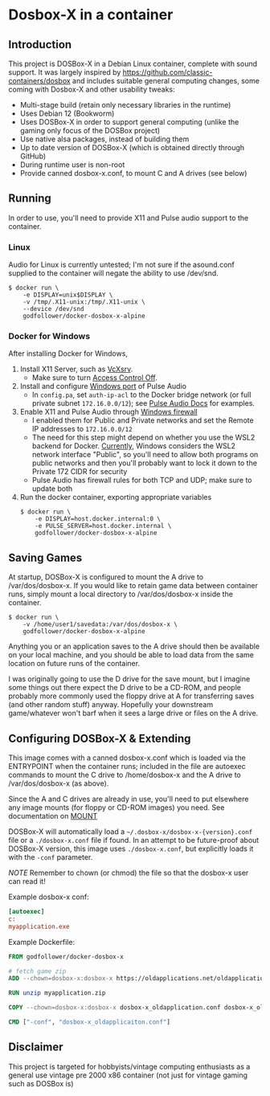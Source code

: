 # Dosbox-X in a container

## Introduction

This project is DOSBox-X in a Debian Linux container, complete with sound support.
It was largely inspired by https://github.com/classic-containers/dosbox and includes
suitable general computing changes, some coming with Dosbox-X and other usability tweaks:

- Multi-stage build (retain only necessary libraries in the runtime)
- Uses Debian 12 (Bookworm)
- Uses DOSBox-X in order to support general computing (unlike the gaming only focus of the DOSBox project)
- Use native alsa packages, instead of building them
- Up to date version of DOSBox-X (which is obtained directly through GitHub)
- During runtime user is non-root
- Provide canned dosbox-x.conf, to mount C and A drives (see below)

## Running

In order to use, you'll need to provide X11 and Pulse audio support
to the container.

### Linux

Audio for Linux is currently untested; I'm not sure if the asound.conf
supplied to the container will negate the ability to use /dev/snd.

```shell
$ docker run \
    -e DISPLAY=unix$DISPLAY \
    -v /tmp/.X11-unix:/tmp/.X11-unix \
    --device /dev/snd
    godfollower/docker-dosbox-x-alpine
```

### Docker for Windows

After installing Docker for Windows,

1. Install X11 Server, such as [VcXsrv](https://sourceforge.net/projects/vcxsrv/).
    - Make sure to turn [Access Control Off](https://skeptric.com/wsl2-xserver/).
2. Install and configure [Windows port](https://tomjepp.uk/2015/05/31/streaming-audio-from-linux-to-windows.html) of Pulse Audio
    - In `config.pa`, set `auth-ip-acl` to the Docker bridge network
      (or full private subnet `172.16.0.0/12`);
      see [Pulse Audio Docs](https://wiki.archlinux.org/index.php/PulseAudio/Examples#PulseAudio_over_network) for examples.
3. Enable X11 and Pulse Audio through [Windows firewall](https://skeptric.com/wsl2-xserver/#allow-wsl-access-via-windows-firewall)
    - I enabled them for Public and Private networks and set the Remote IP addresses to `172.16.0.0/12`
    - The need for this step might depend on whether you use the WSL2 backend for Docker.
    [Currently](https://github.com/microsoft/WSL/issues/4139),
    Windows considers the WSL2 network interface "Public", so you'll need to
    allow both programs on public networks and then you'll probably want to
    lock it down to the Private 172 CIDR for security
    - Pulse Audio has firewall rules for both TCP and UDP; make sure to update both
4. Run the docker container, exporting appropriate variables
   ```shell
   $ docker run \
       -e DISPLAY=host.docker.internal:0 \
       -e PULSE_SERVER=host.docker.internal \
       godfollower/docker-dosbox-x-alpine
    ```

## Saving Games

At startup, DOSBox-X is configured to mount the A drive to /var/dos/dosbox-x.
If you would like to retain game data between container runs, simply mount
a local directory to /var/dos/dosbox-x inside the container.

```shell
$ docker run \
    -v /home/user1/savedata:/var/dos/dosbox-x \
    godfollower/docker-dosbox-x-alpine
```

Anything you or an application saves to the A drive should then be available on your
local machine, and you should be able to load data from the same location on future
runs of the container.

I was originally going to use the D drive for the save mount, but I imagine
some things out there expect the D drive to be a CD-ROM, and people probably
more commonly used the floppy drive at A for transferring saves (and other
random stuff) anyway. Hopefully your downstream game/whatever won't barf
when it sees a large drive or files on the A drive.

## Configuring DOSBox-X & Extending

This image comes with a canned dosbox-x.conf which is loaded via the ENTRYPOINT
when the container runs; included in the file are autoexec commands to mount
the C drive to /home/dosbox-x and the A drive to /var/dos/dosbox-x (as above).

Since the A and C drives are already in use, you'll need to put elsewhere any
image mounts (for floppy or CD-ROM images) you need. See documentation on
[MOUNT](https://www.dosbox.com/wiki/MOUNT)

DOSBox-X will automatically load a `~/.dosbox-x/dosbox-x-{version}.conf` file or
a `./dosbox-x.conf` file if found. In an attempt to be future-proof about DOSBox-X
version, this image uses `./dosbox-x.conf`, but explicitly loads it with the
`-conf` parameter.

*NOTE* Remember to chown (or chmod) the file so that the dosbox-x user can read it!

Example dosbox-x conf:

```ini
[autoexec]
c:
myapplication.exe
```

Example Dockerfile:

```dockerfile
FROM godfollower/docker-dosbox-x

# fetch game zip
ADD --chown=dosbox-x:dosbox-x https://oldapplications.net/oldapplication.zip oldapplication.zip

RUN unzip myapplication.zip

COPY --chown=dosbox-x:dosbox-x dosbox-x_oldapplication.conf dosbox-x_oldapplication.conf

CMD ["-conf", "dosbox-x_oldapplicaiton.conf"]
```

## Disclaimer

This project is targeted for hobbyists/vintage computing enthusiasts as a general use vintage pre 2000 x86 container (not just for vintage gaming such as DOSBox is)

